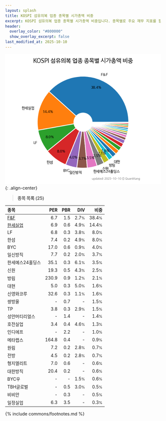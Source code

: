 ```yaml
---
layout: splash
title: KOSPI 섬유의복 업종 종목별 시가총액 비중
excerpt: KOSPI 섬유의복 업종 종목별 시가총액 비중입니다. 종목별로 주요 재무 지표를 함께 표시합니다.
header:
  overlay_color: "#800000"
  show_overlay_excerpt: false
last_modified_at: 2025-10-10
---
```



![KOSPI 섬유의복 업종 종목별 시가총액 비중](/stats/sector/images/kospi_업종_섬유의복_종목.png){: .align-center}


> **종목 목록 (25)**<a id="list"></a>

| **종목** | **PER** | **PBR** | **DIV** | **비중** |
| :------- | ------: | ------: | ------: | -------: |
| [F&F](/383220/) | 6.7 | 1.5 | 2.7<small>%</small> | 38.4<small>%</small> |
| [한세실업](/105630/) | 6.9 | 0.6 | 4.9<small>%</small> | 14.4<small>%</small> |
| LF | 6.8 | 0.3 | 3.8<small>%</small> | 8.0<small>%</small> |
| 한섬 | 7.4 | 0.2 | 4.9<small>%</small> | 8.0<small>%</small> |
| BYC | 17.0 | 0.6 | 0.9<small>%</small> | 4.0<small>%</small> |
| 일신방직 | 7.7 | 0.2 | 2.0<small>%</small> | 3.7<small>%</small> |
| 한세예스24홀딩스 | 35.1 | 0.3 | 6.1<small>%</small> | 3.5<small>%</small> |
| 신원 | 19.3 | 0.5 | 4.3<small>%</small> | 2.5<small>%</small> |
| 방림 | 230.9 | 0.9 | 1.2<small>%</small> | 2.1<small>%</small> |
| 대현 | 5.0 | 0.3 | 5.0<small>%</small> | 1.6<small>%</small> |
| 신영와코루 | 32.6 | 0.3 | 1.1<small>%</small> | 1.6<small>%</small> |
| 쌍방울 | - | 0.7 | - | 1.5<small>%</small> |
| TP | 3.8 | 0.3 | 2.9<small>%</small> | 1.5<small>%</small> |
| 성안머티리얼스 | - | 1.4 | - | 1.4<small>%</small> |
| 호전실업 | 3.4 | 0.4 | 4.6<small>%</small> | 1.3<small>%</small> |
| 인디에프 | - | 2.2 | - | 1.0<small>%</small> |
| 메타랩스 | 164.8 | 0.4 | - | 0.9<small>%</small> |
| 원림 | 7.2 | 0.2 | 2.8<small>%</small> | 0.7<small>%</small> |
| 전방 | 4.5 | 0.2 | 2.8<small>%</small> | 0.7<small>%</small> |
| 형지엘리트 | 7.0 | 0.6 | - | 0.6<small>%</small> |
| 대한방직 | 20.4 | 0.2 | - | 0.6<small>%</small> |
| BYC우 | - | - | 1.5<small>%</small> | 0.6<small>%</small> |
| TBH글로벌 | - | 0.5 | 3.0<small>%</small> | 0.5<small>%</small> |
| 비비안 | - | 0.3 | - | 0.5<small>%</small> |
| 일정실업 | 6.3 | 3.5 | - | 0.3<small>%</small> |

{% include commons/footnotes.md %}
